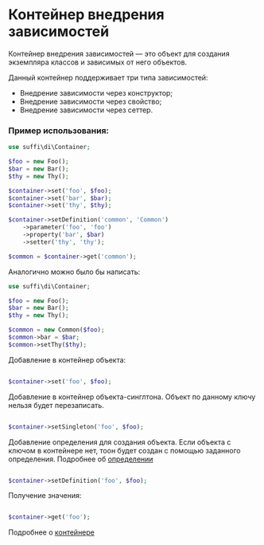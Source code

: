 Контейнер внедрения зависимостей
================================

Контейнер внедрения зависимостей — это объект для создания экземпляра классов и зависимых от него объектов.

Данный контейнер поддерживает три типа зависимостей:

* Внедрение зависимости через конструктор;
* Внедрение зависимости через свойство;
* Внедрение зависимости через сеттер.

### Пример использования:

```php
use suffi\di\Container;

$foo = new Foo();
$bar = new Bar();
$thy = new Thy();

$container->set('foo', $foo);
$container->set('bar', $bar);
$container->set('thy', $thy);

$container->setDefinition('common', 'Common')
    ->parameter('foo', 'foo')
    ->property('bar', $bar)
    ->setter('thy', 'thy');

$common = $container->get('common');
```

Аналогично можно было бы написать:

```php
use suffi\di\Container;

$foo = new Foo();
$bar = new Bar();
$thy = new Thy();

$common = new Common($foo);
$common->bar = $bar;
$common->setThy($thy);

```

Добавление в контейнер объекта:
```php

$container->set('foo', $foo);

```

Добавление в контейнер объекта-синглтона. Объект по данному ключу нельзя будет перезаписать.
```php

$container->setSingleton('foo', $foo);

```

Добавление определения для создания объекта. Если объекта с ключом в контейнере нет, тоон будет создан с помощью заданного определения. Подробнее об [определении](docs/ru/definition.md)
```php

$container->setDefinition('foo', $foo);

```

Получение значения:
```php

$container->get('foo');

```

Подробнее о [контейнере](docs/ru/container.md)